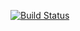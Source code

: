 [![Build Status](https://travis-ci.org/ytjia/utils_py.svg?branch=master)](https://travis-ci.org/ytjia/utils_py)
